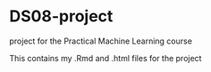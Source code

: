 # DS08-project
project for the Practical Machine Learning course

This contains my .Rmd and .html files for the project
